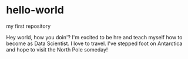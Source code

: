 # hello-world
my first repository


Hey world, how you doin'?  I'm excited to be hre and teach myself how to become as Data Scientist.  I love to travel.  I've stepped foot on Antarctica and hope to visit the North Pole someday!
